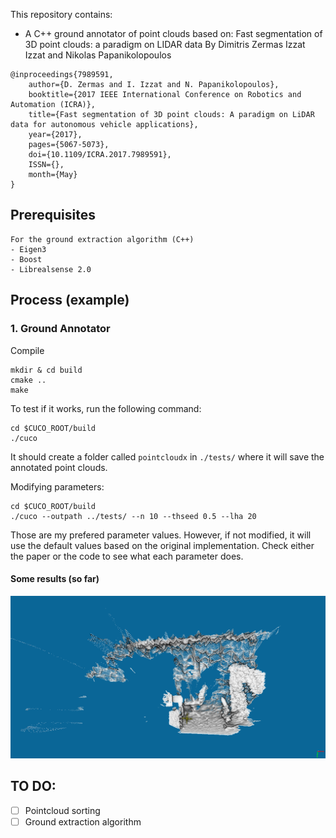 

This repository contains:
- A C++ ground annotator of point clouds based on: 
	Fast segmentation of 3D point clouds: a paradigm on LIDAR data 
	By Dimitris Zermas Izzat Izzat and Nikolas Papanikolopoulos
```
@inproceedings{7989591, 
	author={D. Zermas and I. Izzat and N. Papanikolopoulos}, 
	booktitle={2017 IEEE International Conference on Robotics and Automation (ICRA)}, 
	title={Fast segmentation of 3D point clouds: A paradigm on LiDAR data for autonomous vehicle applications}, 
	year={2017}, 
	pages={5067-5073}, 
	doi={10.1109/ICRA.2017.7989591}, 
	ISSN={}, 
	month={May}
}

```

## Prerequisites

```
For the ground extraction algorithm (C++)
- Eigen3
- Boost
- Librealsense 2.0
```

## Process (example)

### 1. Ground Annotator

Compile

```
mkdir & cd build
cmake ..
make 
```

To test if it works, run the following command:
```
cd $CUCO_ROOT/build
./cuco
```
It should create a folder called ```pointcloudx``` in ```./tests/``` where it will save the annotated point clouds. 

Modifying parameters:
```
cd $CUCO_ROOT/build
./cuco --outpath ../tests/ --n 10 --thseed 0.5 --lha 20 
```
Those are my prefered parameter values. However, if not modified, it will use the default values based on the original implementation. Check either the paper or the code to see what each parameter does. 

#### Some results (so far)
<p align="center">
    <img src="./readme/pointcloud.png" width="600" />
  </p>

## TO DO:
- [ ] Pointcloud sorting
- [ ] Ground extraction algorithm 

